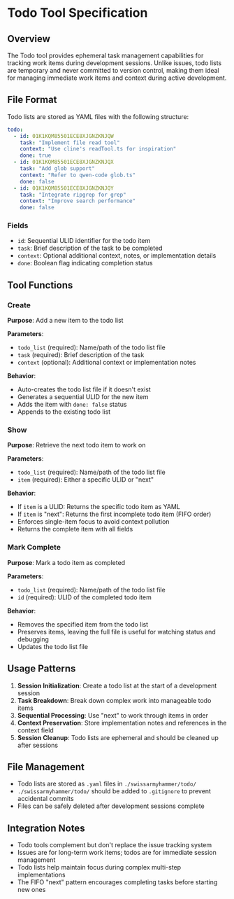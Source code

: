 # Todo Tool Specification

## Overview

The Todo tool provides ephemeral task management capabilities for tracking work items during development sessions. Unlike issues, todo lists are temporary and never committed to version control, making them ideal for managing immediate work items and context during active development.

## File Format

Todo lists are stored as YAML files with the following structure:

```yaml
todo:
  - id: 01K1KQM85501ECE8XJGNZKNJQW
    task: "Implement file read tool"
    context: "Use cline's readTool.ts for inspiration"
    done: true
  - id: 01K1KQM85501ECE8XJGNZKNJQX
    task: "Add glob support"
    context: "Refer to qwen-code glob.ts"
    done: false
  - id: 01K1KQM85501ECE8XJGNZKNJQY
    task: "Integrate ripgrep for grep"
    context: "Improve search performance"
    done: false
```

### Fields

- `id`: Sequential ULID identifier for the todo item
- `task`: Brief description of the task to be completed
- `context`: Optional additional context, notes, or implementation details
- `done`: Boolean flag indicating completion status

## Tool Functions

### Create

**Purpose**: Add a new item to the todo list

**Parameters**:
- `todo_list` (required): Name/path of the todo list file
- `task` (required): Brief description of the task
- `context` (optional): Additional context or implementation notes

**Behavior**:
- Auto-creates the todo list file if it doesn't exist
- Generates a sequential ULID for the new item
- Adds the item with `done: false` status
- Appends to the existing todo list

### Show

**Purpose**: Retrieve the next todo item to work on

**Parameters**:
- `todo_list` (required): Name/path of the todo list file
- `item` (required): Either a specific ULID or "next"

**Behavior**:
- If `item` is a ULID: Returns the specific todo item as YAML
- If `item` is "next": Returns the first incomplete todo item (FIFO order)
- Enforces single-item focus to avoid context pollution
- Returns the complete item with all fields

### Mark Complete

**Purpose**: Mark a todo item as completed

**Parameters**:
- `todo_list` (required): Name/path of the todo list file
- `id` (required): ULID of the completed todo item

**Behavior**:
- Removes the specified item from the todo list
- Preserves items, leaving the full file is useful for watching status and debugging
- Updates the todo list file

## Usage Patterns

1. **Session Initialization**: Create a todo list at the start of a development session
2. **Task Breakdown**: Break down complex work into manageable todo items
3. **Sequential Processing**: Use "next" to work through items in order
4. **Context Preservation**: Store implementation notes and references in the context field
5. **Session Cleanup**: Todo lists are ephemeral and should be cleaned up after sessions

## File Management

- Todo lists are stored as `.yaml` files in `./swissarmyhammer/todo/`
- `./swissarmyhammer/todo/` should be added to `.gitignore` to prevent accidental commits
- Files can be safely deleted after development sessions complete

## Integration Notes

- Todo tools complement but don't replace the issue tracking system
- Issues are for long-term work items; todos are for immediate session management
- Todo lists help maintain focus during complex multi-step implementations
- The FIFO "next" pattern encourages completing tasks before starting new ones